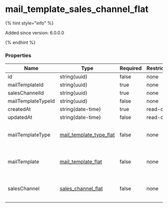 
# mail_template_sales_channel_flat

{% hint style="info" %}

Added since version: 6.0.0.0

{% endhint %}

### Properties

|Name|Type|Required|Restrictions|Description|
|---|---|---|---|---|
|id|string(uuid)|false|none|none|
|mailTemplateId|string(uuid)|true|none|none|
|salesChannelId|string(uuid)|true|none|none|
|mailTemplateTypeId|string(uuid)|false|none|none|
|createdAt|string(date-time)|true|read-only|none|
|updatedAt|string(date-time)|false|read-only|none|
|mailTemplateType|[mail_template_type_flat](/schema/mail_template_type_flat)|false|none|Added since version: 6.0.0.0|
|mailTemplate|[mail_template_flat](/schema/mail_template_flat)|false|none|Added since version: 6.0.0.0|
|salesChannel|[sales_channel_flat](/schema/sales_channel_flat)|false|none|Added since version: 6.0.0.0|
